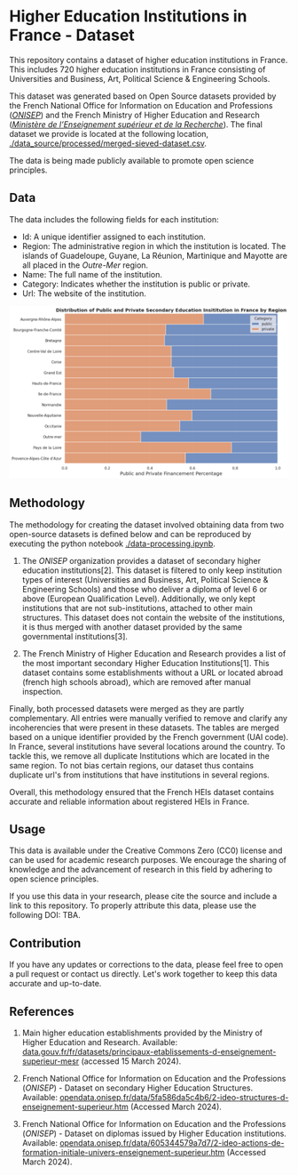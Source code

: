 # Higher Education Institutions in France - Dataset

This repository contains a dataset of higher education institutions in France.  This includes 720 higher education institutions in France consisting of Universities and Business, Art, Political Science & Engineering Schools.

This dataset was generated based on Open Source datasets provided by the French National Office for Information on Education and Professions (*[ONISEP](https://www.onisep.fr/)*) and the French Ministry of Higher Education and Research (*[Ministère de l’Enseignement supérieur et de la Recherche](https://www.enseignementsup-recherche.gouv.fr/fr)*). The final dataset we provide is located at the following location, [./data_source/processed/merged-sieved-dataset.csv](./data_source/processed/merged-sieved-dataset.csv).

The data is being made publicly available to promote open science principles.

## Data

The data includes the following fields for each institution:

- Id: A unique identifier assigned to each institution.
- Region: The administrative region in which the institution is located. The islands of Guadeloupe, Guyane, La Réunion, Martinique and Mayotte are all placed in the *Outre-Mer* region.
- Name: The full name of the institution.
- Category: Indicates whether the institution is public or private.
- Url: The website of the institution.

![](./distribution_by_region_and_financement.png)

## Methodology

The methodology for creating the dataset involved obtaining data from two open-source datasets is defined below and can be reproduced by executing the python notebook [./data-processing.ipynb](./data-processing.ipynb).


1. The *ONISEP* organization provides a dataset of secondary higher education institutions[2]. This dataset is filtered to only keep institution types of interest (Universities and Business, Art, Political Science & Engineering Schools) and those who deliver a diploma of level 6 or above (European Qualification Level). Additionally, we only kept institutions that are not sub-institutions, attached to other main structures. This dataset does not contain the website of the institutions, it is thus merged with another dataset provided by the same governmental institutions[3].

2. The French Ministry of Higher Education and Research provides a list of the most important secondary Higher Education Institutions[1]. This dataset contains some
establishments without a URL or located abroad (french high schools abroad), which are removed after manual inspection.

Finally, both processed datasets were merged as they are partly complementary. All entries were manually verified to remove and clarify any incoherencies that were present in these datasets. The tables are merged based on a unique identifier provided by the French government (UAI code). In France, several institutions have several locations around the country. To tackle this, we remove all duplicate Institutions which are located in the same region. To not bias certain regions, our dataset thus contains duplicate url's from institutions that have institutions in several regions.

Overall, this methodology ensured that the French HEIs dataset contains accurate and reliable information about registered HEIs in France.

## Usage

This data is available under the Creative Commons Zero (CC0) license and can be used for academic research purposes. We encourage the sharing of knowledge and the advancement of research in this field by adhering to open science principles.

If you use this data in your research, please cite the source and include a link to this repository. To properly attribute this data, please use the following DOI: TBA.

## Contribution

If you have any updates or corrections to the data, please feel free to open a pull request or contact us directly. Let's work together to keep this data accurate and up-to-date.

## References

1. Main higher education establishments provided by the Ministry of Higher Education and Research. Available: [data.gouv.fr/fr/datasets/principaux-etablissements-d-enseignement-superieur-mesr](https://www.data.gouv.fr/fr/datasets/principaux-etablissements-d-enseignement-superieur-mesr/#/resources) (accessed 15 March 2024).

2. French National Office for Information on Education and the Professions (*ONISEP*) - Dataset on secondary Higher Education Structures. Available: [opendata.onisep.fr/data/5fa586da5c4b6/2-ideo-structures-d-enseignement-superieur.htm](https://opendata.onisep.fr/data/5fa586da5c4b6/2-ideo-structures-d-enseignement-superieur.htm) (Accessed March 2024).

3. French National Office for Information on Education and the Professions (*ONISEP*) - Dataset on diplomas issued by Higher Education institutions. Available: [opendata.onisep.fr/data/605344579a7d7/2-ideo-actions-de-formation-initiale-univers-enseignement-superieur.htm](https://opendata.onisep.fr/data/605344579a7d7/2-ideo-actions-de-formation-initiale-univers-enseignement-superieur.htm) (Accessed March 2024).
